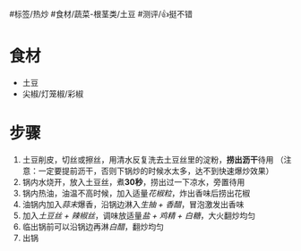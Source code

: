 #标签/热炒
#食材/蔬菜-根茎类/土豆 
#测评/👍挺不错 

# 食材
- 土豆
- 尖椒/灯笼椒/彩椒

# 步骤
1. 土豆削皮，切丝或擦丝，用清水反复洗去土豆丝里的淀粉，**捞出沥干**待用
   （注意：一定要提前沥干，否则下锅炒的时候水太多，达不到快速爆炒效果）
2. 锅内水烧开，放入土豆丝，煮**30秒**，捞出过一下凉水，旁置待用
3. 锅内热油，油温不高时候，加入适量*花椒粒*，炸出香味后捞出花椒
4. 油锅内加入*蒜末*爆香，沿锅边淋入*生抽 + 香醋*，冒泡激发出香味
5. 加入*土豆丝 + 辣椒丝*，调味放适量*盐 + 鸡精 + 白糖*，大火翻炒均匀
6. 临出锅前可以沿锅边再淋*白醋*，翻炒均匀
7. 出锅
